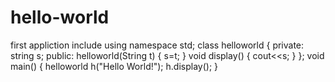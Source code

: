 # hello-world
first appliction
include<iostream>
using namespace std;
class helloworld
{
private:
string s;
public:
helloworld(String t)
{
s=t;
}
void display()
{
cout<<s;
}
};
void main()
{
helloworld h("Hello World!");
h.display();
}
